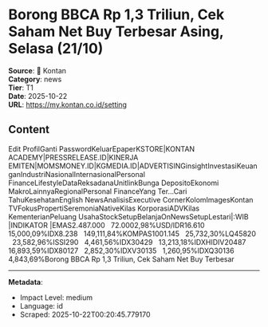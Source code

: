 # Borong BBCA Rp 1,3 Triliun, Cek Saham Net Buy Terbesar Asing, Selasa (21/10)

**Source**: 📰 Kontan  
**Category**: news  
**Tier**: T1  
**Date**: 2025-10-22  
**URL**: https://my.kontan.co.id/setting

## Content

Edit ProfilGanti PasswordKeluarEpaperKSTORE|KONTAN ACADEMY|PRESSRELEASE.ID|KINERJA EMITEN|MOMSMONEY.ID|KGMEDIA.ID|ADVERTISINGinsightInvestasiKeuanganIndustriNasionalInternasionalPersonal FinanceLifestyleDataReksadanaUnitlinkBunga DepositoEkonomi MakroLainnyaRegionalPersonal FinanceYang Ter...Cari TahuKesehatanEnglish NewsAnalisisExecutive CornerKolomImagesKontan TVFokusPropertiSeremoniaNativeKilas KorporasiADVKilas KementerianPeluang UsahaStockSetupBelanjaOnNewsSetupLestari|:WIB |INDIKATOR |EMAS2.487.000   72.0002,98%USD/IDR16.610   15,000,09%IDX8.238   149,111,84%KOMPAS1001.145   25,732,30%LQ45820   23,582,96%ISSI290   4,461,56%IDX30429   13,213,18%IDXHIDIV20487   16,893,59%IDX80127   2,852,30%IDXV30135   1,260,95%IDXQ30136   4,843,69%Borong BBCA Rp 1,3 Triliun, Cek Saham Net Buy Terbesar

---

**Metadata**:
- Impact Level: medium
- Language: id
- Scraped: 2025-10-22T00:20:45.779170
